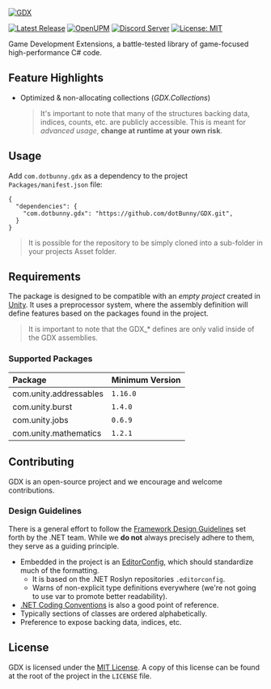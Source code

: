[![GDX](https://dotbunny.com/wp-content/uploads/2021/01/gdx-logo-fun.png)](https://github.com/dotBunny/GDX)

[![Latest Release](https://img.shields.io/github/release/dotBunny/GDX.svg?logo=github)](https://github.com/dotBunny/GDX/releases)
[![OpenUPM](https://img.shields.io/npm/v/com.dotbunny.gdx?label=openupm&registry_uri=https://package.openupm.com)](https://openupm.com/packages/com.dotbunny.gdx/)
[![Discord Server](https://img.shields.io/discord/582190573897908224.svg?label=discord&logo=discord&color=informational)](https://discord.gg/EcceFGAuJs)
[![License: MIT](https://img.shields.io/badge/License-MIT-blue.svg)](https://github.com/dotBunny/GDX/blob/main/LICENSE)

Game Development Extensions, a battle-tested library of game-focused high-performance C# code.

## Feature Highlights
- Optimized & non-allocating collections (_GDX.Collections_)
  > It's important to note that many of the structures backing data, indices, counts, etc. are publicly accessible.
  > This is meant for _advanced usage_, **change at runtime at your own risk**.

## Usage
Add `com.dotbunny.gdx` as a dependency to the project `Packages/manifest.json` file:

```
{
  "dependencies": {
    "com.dotbunny.gdx": "https://github.com/dotBunny/GDX.git",
  }
}
```
> It is possible for the repository to be simply cloned into a sub-folder in your projects Asset folder.

## Requirements
The package is designed to be compatible with an _empty project_ created in [Unity](http://unity3d.com).
It uses a preprocessor system, where the assembly definition will define features based on the packages found in the project.
> It is important to note that the GDX_* defines are only valid inside of the GDX assemblies.
### Supported Packages
Package | Minimum Version
:--- | ---
com.unity.addressables | `1.16.0`
com.unity.burst | `1.4.0`
com.unity.jobs | `0.6.9`
com.unity.mathematics | `1.2.1`

## Contributing
GDX is an open-source project and we encourage and welcome contributions.
### Design Guidelines
There is a general effort to follow the [Framework Design Guidelines](https://docs.microsoft.com/en-us/dotnet/standard/design-guidelines/)
set forth by the .NET team. While we **do not** always precisely adhere to them, they serve as a guiding principle.
- Embedded in the project is an [EditorConfig](https://editorconfig.org/), which should standardize much of the formatting.
    - It is based on the .NET Roslyn repositories `.editorconfig`.
    - Warns of non-explicit type definitions everywhere (we're not going to use var to promote better readability).
- [.NET Coding Conventions](https://docs.microsoft.com/en-us/dotnet/csharp/programming-guide/inside-a-program/coding-conventions) is also a good point of reference.
- Typically sections of classes are ordered alphabetically.
- Preference to expose backing data, indices, etc.

## License
GDX is licensed under the [MIT License](https://choosealicense.com/licenses/mit/).
A copy of this license can be found at the root of the project in the `LICENSE` file.
